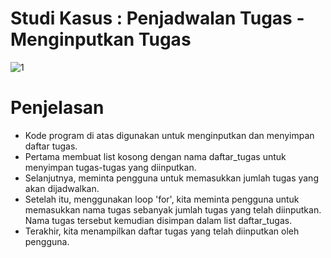 # Studi Kasus : Penjadwalan Tugas - Menginputkan Tugas

![1](https://github.com/kerjabhakti/SisterAryo/assets/56922640/81679715-856b-4f6a-b588-2aa4a4f0e128)

# Penjelasan
* Kode program di atas digunakan untuk menginputkan dan menyimpan daftar tugas.
* Pertama membuat list kosong dengan nama daftar_tugas untuk menyimpan tugas-tugas yang diinputkan.
* Selanjutnya, meminta pengguna untuk memasukkan jumlah tugas yang akan dijadwalkan.
* Setelah itu, menggunakan loop 'for', kita meminta pengguna untuk memasukkan nama tugas sebanyak jumlah tugas yang telah diinputkan. Nama tugas tersebut kemudian disimpan dalam list daftar_tugas.
* Terakhir, kita menampilkan daftar tugas yang telah diinputkan oleh pengguna.
